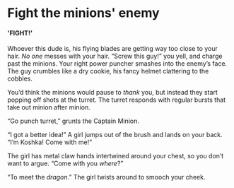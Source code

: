 # Fight the minions' enemy

#### 'FIGHT!'

Whoever this dude is, his flying blades are getting way too close to your hair. _No one_ messes with your hair. “Screw this guy!” you yell, and charge past the minions. Your right power puncher smashes into the enemy’s face. The guy crumbles like a dry cookie, his fancy helmet clattering to the cobbles.

You’d think the minions would pause to _thank_ you, but instead they start popping off shots at the turret. The turret responds with regular bursts that take out minion after minion.

“Go punch turret,” grunts the Captain Minion.

“I got a better idea!” A girl jumps out of the brush and lands on your back. “I’m Koshka! Come with me!”

The girl has metal claw hands intertwined around your chest, so you don’t want to argue. “Come with you _where_?”

“To meet the _dragon_.” The girl twists around to smooch your cheek.

